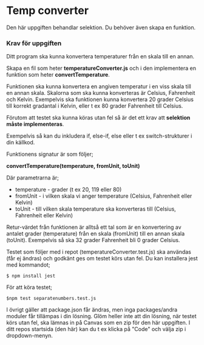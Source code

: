 # Temp converter
Den här uppgiften behandlar selektion.
Du behöver även skapa en funktion.

### Krav för uppgiften
Ditt program ska kunna konvertera temperaturer från en skala till en annan.

Skapa en fil som heter **temperatureConverter.js** och i den implementera en funktion som heter **convertTemperature**.

Funktionen ska kunna konvertera en angiven temperatur i en viss skala till en annan skala.
Skalorna som ska kunna konverteras är Celsius, Fahrenheit och Kelvin.
Exempelvis ska funktionen kunna konvertera 20 grader Celsius till korrekt gradantal i Kelvin, eller t ex 80 grader Fahrenheit till Celsius.

Förutom att testet ska kunna köras utan fel så är det ett krav att **selektion måste implementeras**. 

Exempelvis så kan du inkludera if, else-if, else eller t ex switch-strukturer i din källkod.

Funktionens signatur är som följer;

**convertTemperature(temperature, fromUnit, toUnit)**

Där parametrarna är;
- temperature - grader (t ex 20, 119 eller 80)
- fromUnit - i vilken skala vi anger temperature (Celsius, Fahrenheit eller Kelvin)
- toUnit - till vilken skala temperature ska konverteras till (Celsius, Fahrenheit eller Kelvin)

Retur-värdet från funktionen är alltså ett tal som är en konvertering av antalet grader (temperature) från en skala (fromUnit) till en annan skala (toUnit).
Exempelvis så ska 32 grader Fahrenheit bli 0 grader Celsius.


Testet som följer med i repot (temperatureConverter.test.js) ska användas (får ej ändras) och godkänt ges om testet körs utan fel.
Du kan installera jest med kommandot;


    $ npm install jest


För att köra testet;


    $npm test separatenumbers.test.js


I övrigt gäller att package.json får ändras, men inga packages/andra moduler får tillämpas i din lösning.
Glöm heller inte att din lösning, när testet körs utan fel, ska lämnas in på Canvas som en zip för den här uppgiften.
I ditt repos startsida (den här) kan du t ex klicka på "Code" och välja zip i dropdown-menyn.
